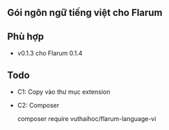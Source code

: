 ## Gói ngôn ngữ tiếng việt cho Flarum  ##

## Phù hợp ##

* v0.1.3 cho Flarum 0.1.4


## Todo ##

* C1: Copy vào thư mục extension
* C2: Composer 


    composer require vuthaihoc/flarum-language-vi


